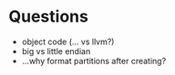 # Questions

* object code (... vs llvm?)
* big vs little endian
* ...why format partitions after creating?
